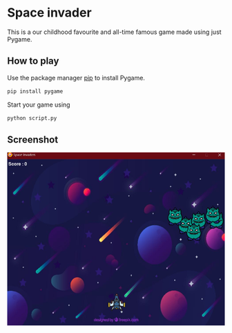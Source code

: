 # Space invader
This is a our childhood favourite and all-time famous game made using just Pygame.

## How to play
Use the package manager [pip](https://pip.pypa.io/en/stable/) to install Pygame.
```bash
pip install pygame
```

Start your game using
```bash
python script.py
```

## Screenshot
<img src='ss.JPG' height=400px>
